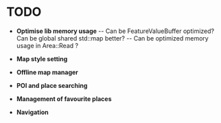 
# TODO

- **Optimise lib memory usage**
  -- Can be FeatureValueBuffer optimized? Can be global shared std::map better?
  -- Can be optimized memory usage in Area::Read ?

- **Map style setting**
- **Offline map manager**
- **POI and place searching**
- **Management of favourite places**
- **Navigation**

